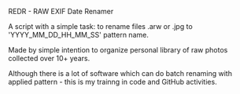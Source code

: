 REDR - RAW EXIF Date Renamer

A script with a simple task: to rename files .arw or .jpg to 'YYYY_MM_DD_HH_MM_SS' pattern name.

Made by simple intention to organize personal library of raw photos collected over 10+ years.

Although there is a lot of software which can do batch renaming with applied pattern - this is my trainng in code and GitHub activities.
